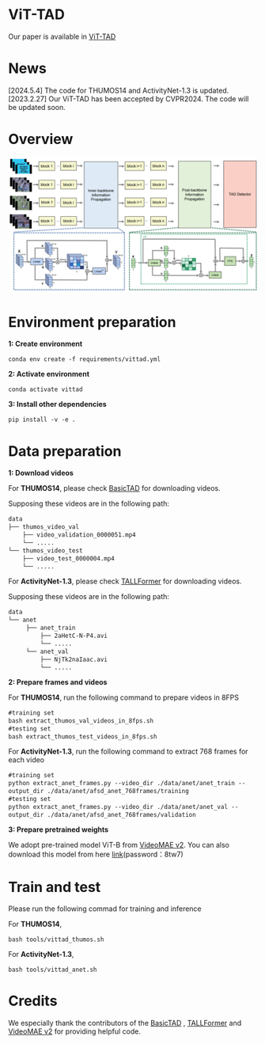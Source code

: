 # ViT-TAD
Our paper is available in [ViT-TAD](https://arxiv.org/abs/2312.01897) 
# News
[2024.5.4] The code for THUMOS14 and ActivityNet-1.3 is updated. <br>
[2023.2.27] Our ViT-TAD has been accepted by CVPR2024. The code will be updated soon. <br>
# Overview
![Pipeline](./figs/pipeline.png)

# Environment preparation

**1:  Create environment**

```
conda env create -f requirements/vittad.yml
```

**2:  Activate environment**

```
conda activate vittad
```

**3:  Install other dependencies**

``` 
pip install -v -e .
```

# Data preparation

**1:  Download videos**

For **THUMOS14**, please check [BasicTAD](https://github.com/MCG-NJU/BasicTAD) for downloading videos.

Supposing these videos are in the following path:

```
data
├── thumos_video_val
	├── video_validation_0000051.mp4
	└── .....
└── thumos_video_test
	├── video_test_0000004.mp4
	└── .....
```

For **ActivityNet-1.3**, please check [TALLFormer](https://github.com/klauscc/TALLFormer) for downloading videos.

Supposing these videos are in the following path:

```
data
└── anet
     ├── anet_train
         ├── 2aHetC-N-P4.avi
         └── .....
     └── anet_val
     	 ├── NjTk2naIaac.avi
     	 └── .....
```

**2:  Prepare  frames and videos**

For **THUMOS14**, run the following command to prepare videos in 8FPS

 ```
#training set
bash extract_thumos_val_videos_in_8fps.sh
#testing set
bash extract_thumos_test_videos_in_8fps.sh
 ```

For **ActivityNet-1.3**, run the following command to extract 768 frames for each video

```
#training set
python extract_anet_frames.py --video_dir ./data/anet/anet_train --output_dir ./data/anet/afsd_anet_768frames/training
#testing set
python extract_anet_frames.py --video_dir ./data/anet/anet_val --output_dir ./data/anet/afsd_anet_768frames/validation
```

**3:  Prepare pretrained weights**

We adopt pre-trained model ViT-B from  [VideoMAE v2](https://https://github.com/OpenGVLab/VideoMAEv2). You can also download this model from here [link](https://pan.baidu.com/s/1z0nf6nU9Iq1GM2Lyuppjyw )(password：8tw7)

# Train and test

Please run the following commad for training and inference

For **THUMOS14**,

``` 
bash tools/vittad_thumos.sh
```

For **ActivityNet-1.3**,

``` 
bash tools/vittad_anet.sh
```

# Credits

We especially thank the contributors of the  [BasicTAD](https://github.com/MCG-NJU/BasicTAD) , [TALLFormer](https://github.com/klauscc/TALLFormer) and  [VideoMAE v2](https://https://github.com/OpenGVLab/VideoMAEv2) for providing helpful code.

